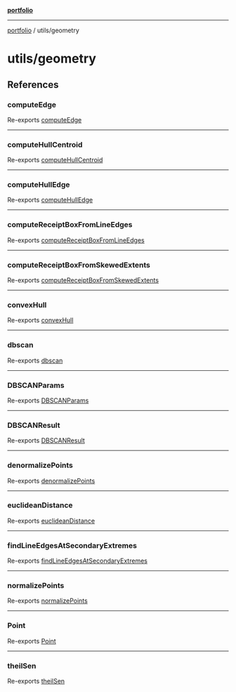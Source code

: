 [**portfolio**](../../README.md)

***

[portfolio](../../modules.md) / utils/geometry

# utils/geometry

## References

### computeEdge

Re-exports [computeEdge](receipt/functions/computeEdge.md)

***

### computeHullCentroid

Re-exports [computeHullCentroid](basic/functions/computeHullCentroid.md)

***

### computeHullEdge

Re-exports [computeHullEdge](receipt/functions/computeHullEdge.md)

***

### computeReceiptBoxFromLineEdges

Re-exports [computeReceiptBoxFromLineEdges](receipt/functions/computeReceiptBoxFromLineEdges.md)

***

### computeReceiptBoxFromSkewedExtents

Re-exports [computeReceiptBoxFromSkewedExtents](receipt/functions/computeReceiptBoxFromSkewedExtents.md)

***

### convexHull

Re-exports [convexHull](basic/functions/convexHull.md)

***

### dbscan

Re-exports [dbscan](dbscan/functions/dbscan.md)

***

### DBSCANParams

Re-exports [DBSCANParams](dbscan/interfaces/DBSCANParams.md)

***

### DBSCANResult

Re-exports [DBSCANResult](dbscan/interfaces/DBSCANResult.md)

***

### denormalizePoints

Re-exports [denormalizePoints](dbscan/functions/denormalizePoints.md)

***

### euclideanDistance

Re-exports [euclideanDistance](dbscan/functions/euclideanDistance.md)

***

### findLineEdgesAtSecondaryExtremes

Re-exports [findLineEdgesAtSecondaryExtremes](receipt/functions/findLineEdgesAtSecondaryExtremes.md)

***

### normalizePoints

Re-exports [normalizePoints](dbscan/functions/normalizePoints.md)

***

### Point

Re-exports [Point](basic/interfaces/Point.md)

***

### theilSen

Re-exports [theilSen](basic/functions/theilSen.md)
